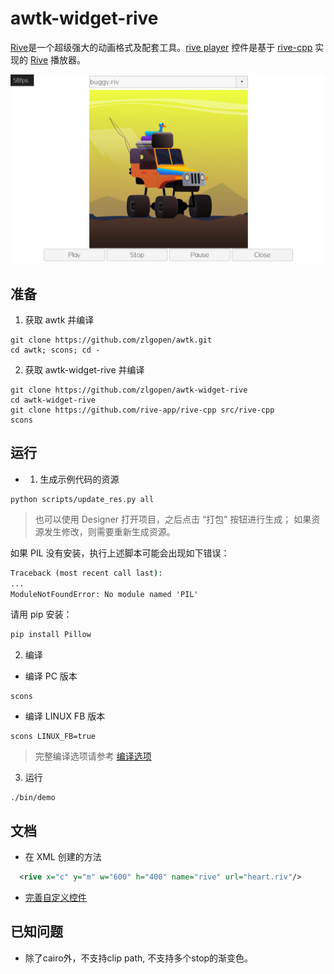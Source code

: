 # awtk-widget-rive

[Rive](https://rive.app/)是一个超级强大的动画格式及配套工具。[rive player](https://github.com/zlgopen/awtk-widget-rive) 控件是基于 [rive-cpp](https://github.com/rive-app/rive-cpp) 实现的 [Rive](https://rive.app/) 播放器。

![](docs/images/ui.png)

## 准备

1. 获取 awtk 并编译

```
git clone https://github.com/zlgopen/awtk.git
cd awtk; scons; cd -
```

2. 获取 awtk-widget-rive 并编译 

```
git clone https://github.com/zlgopen/awtk-widget-rive
cd awtk-widget-rive
git clone https://github.com/rive-app/rive-cpp src/rive-cpp
scons
```

## 运行

* 1. 生成示例代码的资源

```
python scripts/update_res.py all
```
> 也可以使用 Designer 打开项目，之后点击 “打包” 按钮进行生成；
> 如果资源发生修改，则需要重新生成资源。

如果 PIL 没有安装，执行上述脚本可能会出现如下错误：
```cmd
Traceback (most recent call last):
...
ModuleNotFoundError: No module named 'PIL'
```
请用 pip 安装：
```cmd
pip install Pillow
```

2. 编译

* 编译 PC 版本

```
scons
```

* 编译 LINUX FB 版本

```
scons LINUX_FB=true
```

> 完整编译选项请参考 [编译选项](https://github.com/zlgopen/awtk-widget-generator/blob/master/docs/build_options.md)

3. 运行

```
./bin/demo
```

## 文档

* 在 XML 创建的方法

```xml
  <rive x="c" y="m" w="600" h="400" name="rive" url="heart.riv"/>
```

* [完善自定义控件](https://github.com/zlgopen/awtk-widget-generator/blob/master/docs/improve_generated_widget.md)

## 已知问题

* 除了cairo外，不支持clip path, 不支持多个stop的渐变色。

